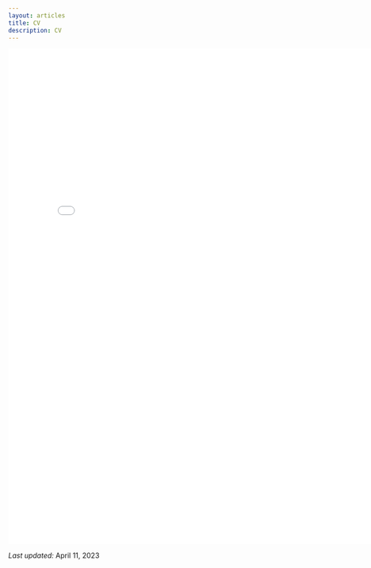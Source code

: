 ```yaml
---
layout: articles
title: CV
description: CV
---
```



<embed src="/files/CV_202304.pdf" width="800" height="1000"></embed>

*Last updated:* April 11, 2023
